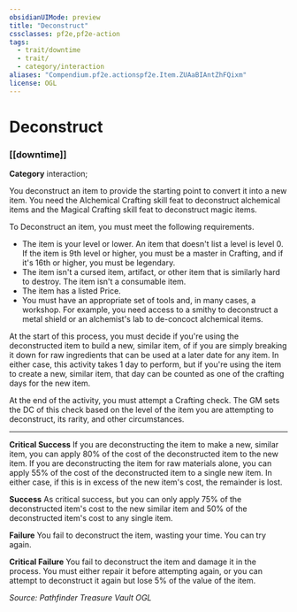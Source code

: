 ```yaml
---
obsidianUIMode: preview
title: "Deconstruct"
cssclasses: pf2e,pf2e-action
tags:
  - trait/downtime
  - trait/
  - category/interaction
aliases: "Compendium.pf2e.actionspf2e.Item.ZUAaBIAntZhFQixm"
license: OGL
---
```

# Deconstruct

### [[downtime]]

**Category** interaction; 




You deconstruct an item to provide the starting point to convert it into a new item. You need the Alchemical Crafting skill feat to deconstruct alchemical items and the Magical Crafting skill feat to deconstruct magic items.

To Deconstruct an item, you must meet the following requirements.

*   The item is your level or lower. An item that doesn't list a level is level 0. If the item is 9th level or higher, you must be a master in Crafting, and if it's 16th or higher, you must be legendary.
*   The item isn't a cursed item, artifact, or other item that is similarly hard to destroy. The item isn't a consumable item.
*   The item has a listed Price.
*   You must have an appropriate set of tools and, in many cases, a workshop. For example, you need access to a smithy to deconstruct a metal shield or an alchemist's lab to de-concoct alchemical items.

At the start of this process, you must decide if you're using the deconstructed item to build a new, similar item, of if you are simply breaking it down for raw ingredients that can be used at a later date for any item. In either case, this activity takes 1 day to perform, but if you're using the item to create a new, similar item, that day can be counted as one of the crafting days for the new item.

At the end of the activity, you must attempt a Crafting check. The GM sets the DC of this check based on the level of the item you are attempting to deconstruct, its rarity, and other circumstances.

* * *

**Critical Success** If you are deconstructing the item to make a new, similar item, you can apply 80% of the cost of the deconstructed item to the new item. If you are deconstructing the item for raw materials alone, you can apply 55% of the cost of the deconstructed item to a single new item. In either case, if this is in excess of the new item's cost, the remainder is lost.

**Success** As critical success, but you can only apply 75% of the deconstructed item's cost to the new similar item and 50% of the deconstructed item's cost to any single item.

**Failure** You fail to deconstruct the item, wasting your time. You can try again.

**Critical Failure** You fail to deconstruct the item and damage it in the process. You must either repair it before attempting again, or you can attempt to deconstruct it again but lose 5% of the value of the item.

*Source: Pathfinder Treasure Vault*
*OGL*